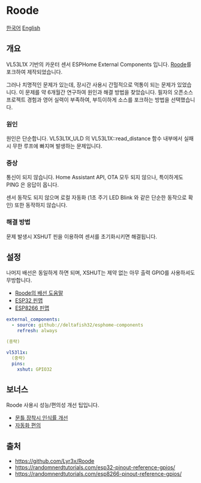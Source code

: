 # Roode

[한국어](README.md)
[English](README_en_US.md)

## 개요
VL53L1X 기반의 카운터 센서 ESPHome External Components 입니다. [Roode](https://github.com/Lyr3x/Roode)를 포크하여 제작되었습니다.

그러나 치명적인 문제가 있는데, 장시간 사용시 간헐적으로 먹통이 되는 문제가 있었습니다. 이 문제를 약 6개월간 연구하여 원인과 해결 방법을 찾았습니다. 필자의 오픈소스 프로젝트 경험과 영어 실력이 부족하여, 부득이하게 소스를 포크하는 방법을 선택했습니다.


### 원인
원인은 단순합니다. VL53L1X_ULD 의 VL53L1X::read_distance 함수 내부에서 실패시 무한 루프에 빠지며 발생하는 문제입니다.


### 증상
통신이 되지 않습니다. Home Assistant API, OTA 모두 되지 않으나, 특이하게도 PING 은 응답이 옵니다.

센서 동작도 되지 않으며 로컬 자동화 (1초 주기 LED Blink 와 같은 단순한 동작으로 확인) 또한 동작하지 않습니다. 


### 해결 방법
문제 발생시 XSHUT 핀을 이용하여 센서를 초기화시키면 해결됩니다.


## 설정
나머지 배선은 동일하게 하면 되며, XSHUT는 제약 없는 아무 출력 GPIO를 사용하셔도 무방합니다.

- [Roode의 배선 도움말](https://github.com/Lyr3x/Roode#wiring)
- [ESP32 핀맵](https://randomnerdtutorials.com/esp32-pinout-reference-gpios/)
- [ESP8266 핀맵](https://randomnerdtutorials.com/esp8266-pinout-reference-gpios/)

```yaml
external_components:
  - source: github://deltafish32/esphome-components
    refresh: always

(중략)

vl53l1x:
  (중략)
  pins:
    xshut: GPIO32
```


## 보너스
Roode 사용시 성능/편의성 개선 팁입니다.

- [문틀 장착시 인식률 개선](bonus_ranging.md)
- [자동화 편의](bonus_automation.md)


## 출처
- <https://github.com/Lyr3x/Roode>
- <https://randomnerdtutorials.com/esp32-pinout-reference-gpios/>
- <https://randomnerdtutorials.com/esp8266-pinout-reference-gpios/>
